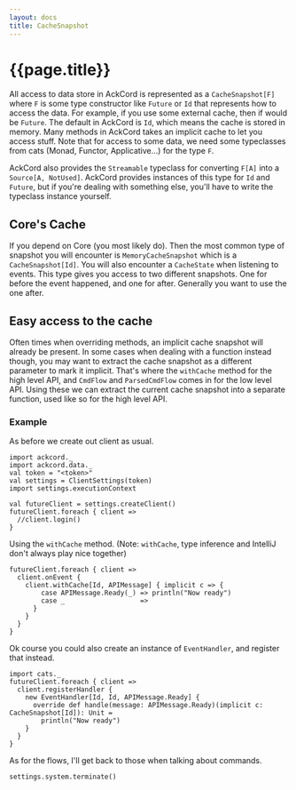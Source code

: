 ```yaml
---
layout: docs
title: CacheSnapshot
---
```


# {{page.title}}
All access to data store in AckCord is represented as a `CacheSnapshot[F]` where `F` is some type constructor like `Future` or `Id` that represents how to access the data. For example, if you use some external cache, then if would be `Future`. The default in AckCord is `Id`, which means the cache is stored in memory. Many methods in AckCord takes an implicit cache to let you access stuff. Note that for access to some data, we need some typeclasses from cats (Monad, Functor, Applicative...) for the type `F`.

AckCord also provides the `Streamable` typeclass for converting `F[A]` into a `Source[A, NotUsed]`. AckCord provides instances of this type for `Id` and `Future`, but if you're dealing with something else, you'll have to write the typeclass instance yourself.

## Core's Cache
If you depend on Core (you most likely do). Then the most common type of snapshot you will encounter is `MemoryCacheSnapshot` which is a `CacheSnapshot[Id]`. You will also encounter a `CacheState` when listening to events. This type gives you access to two different snapshots. One for before the event happened, and one for after. Generally you want to use the one after.

## Easy access to the cache
Often times when overriding methods, an implicit cache snapshot will already be present. In some cases when dealing with a function instead though, you may want to extract the cache snapshot as a different parameter to mark it implicit. That's where the `withCache` method for the high level API, and `CmdFlow` and `ParsedCmdFlow` comes in for the low level API. Using these we can extract the current cache snapshot into a separate function, used like so for the high level API.

### Example

As before we create out client as usual.
```tut:silent
import ackcord._
import ackcord.data._
val token = "<token>"
val settings = ClientSettings(token)
import settings.executionContext

val futureClient = settings.createClient()
futureClient.foreach { client =>
  //client.login()
}
```

Using the `withCache` method. (Note: `withCache`, type inference and IntelliJ don't always play nice together)

```tut
futureClient.foreach { client =>
  client.onEvent {
    client.withCache[Id, APIMessage] { implicit c => {
        case APIMessage.Ready(_) => println("Now ready")
        case _                   => 
      }
    }
  }
}
```

Ok course you could also create an instance of `EventHandler`, and register that instead.
```tut
import cats._
futureClient.foreach { client =>
  client.registerHandler {
    new EventHandler[Id, Id, APIMessage.Ready] {
      override def handle(message: APIMessage.Ready)(implicit c: CacheSnapshot[Id]): Unit = 
        println("Now ready")
    }
  }
}
```

As for the flows, I'll get back to those when talking about commands.

```tut:invisible
settings.system.terminate()
```